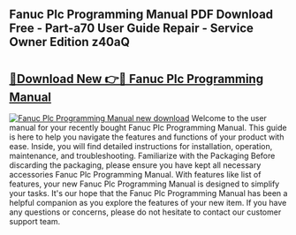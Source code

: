 ## Fanuc Plc Programming Manual PDF Download Free - Part-a70 User Guide Repair - Service Owner Edition z40aQ

# <h2><a href="http://bc21683.oget.top/?id=Fanuc+Plc+Programming+Manual">🔗Download New 👉🔴 Fanuc Plc Programming Manual</a></h2>

[![Fanuc Plc Programming Manual new download](https://i.imgur.com/5g1atiW.png)](http://bc21683.oget.top/?id=Fanuc+Plc+Programming+Manual)
Welcome to the user manual for your recently bought Fanuc Plc Programming Manual. This guide is here to help you navigate the features and functions of your product with ease. Inside, you will find detailed instructions for installation, operation, maintenance, and troubleshooting. Familiarize with the Packaging Before discarding the packaging, please ensure you have kept all necessary accessories Fanuc Plc Programming Manual. With features like list of features, your new Fanuc Plc Programming Manual is designed to simplify your tasks. It's our hope that the Fanuc Plc Programming Manual has been a helpful companion as you explore the features of your new item. If you have any questions or concerns, please do not hesitate to contact our customer support team.
